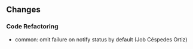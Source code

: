 ## Changes

### Code Refactoring

* common: omit failure on notify status by default (Job Céspedes Ortiz)

